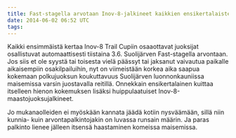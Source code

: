 ```yaml
---
title: Fast-stagella arvotaan Inov-8-jalkineet kaikkien ensikertalaisten kesken
date: 2014-06-02 06:52 UTC
tags:
---
```


Kaikki ensimmäistä kertaa Inov-8 Trail Cupiin osaaottavat juoksijat osallistuvat automaattisesti tiistaina 3.6. Suolijärven Fast-stagella arvontaan. Jos siis et ole syystä tai toisesta vielä päässyt tai jaksanut vaivautua paikalle aikaisempiin osakilpailuihin, nyt on viimeistään korkea aika saapua kokemaan polkujuoksun koukuttavuus Suolijärven luonnonkauniissa maisemissa varsin juostavalla reitillä. Onnekkain ensikertalainen kuittaa itselleen hienon kokemuksen lisäksi huippulaatuiset Inov-8-maastojuoksujalkineet.

Jo mukanaolleiden ei myöskään kannata jäädä kotiin nysväämään, sillä niin kunnia- kuin arvontapalkintojakin on luvassa runsain määrin. Ja paras palkinto lienee jälleen itsensä haastaminen komeissa maisemissa.